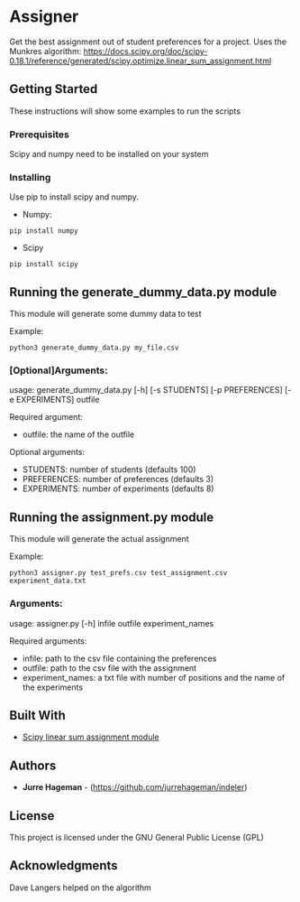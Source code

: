 # Assigner

Get the best assignment out of student preferences for a project.
Uses the Munkres algorithm:
https://docs.scipy.org/doc/scipy-0.18.1/reference/generated/scipy.optimize.linear_sum_assignment.html

## Getting Started

These instructions will show some examples to run the scripts

### Prerequisites

Scipy and numpy need to be installed on your system


### Installing

Use pip to install scipy and numpy.
- Numpy:

```
pip install numpy
```

- Scipy

```
pip install scipy
```


## Running the generate_dummy_data.py module

This module will generate some dummy data to test

Example:
```
python3 generate_dummy_data.py my_file.csv
```

### [Optional]Arguments:

usage: generate_dummy_data.py [-h] [-s STUDENTS] [-p PREFERENCES]
                              [-e EXPERIMENTS]
                              outfile

Required argument:
- outfile: the name of the outfile

Optional arguments:
- STUDENTS: number of students (defaults 100)
- PREFERENCES: number of preferences (defaults 3)
- EXPERIMENTS: number of experiments (defaults 8)


## Running the assignment.py module

This module will generate the actual assignment

Example:
```
python3 assigner.py test_prefs.csv test_assignment.csv experiment_data.txt
```


### Arguments:
usage: assigner.py [-h] infile outfile experiment_names

Required arguments:
- infile: path to the csv file containing the preferences
- outfile: path to the csv file with the assignment
- experiment_names: a txt file with number of positions and the name of the experiments

## Built With

* [Scipy linear sum assignment module](https://docs.scipy.org/doc/scipy-0.18.1/reference/generated/scipy.optimize.linear_sum_assignment.html)


## Authors

* **Jurre Hageman** - (https://github.com/jurrehageman/indeler)


## License

This project is licensed under the GNU General Public License (GPL)

## Acknowledgments

Dave Langers helped on the algorithm